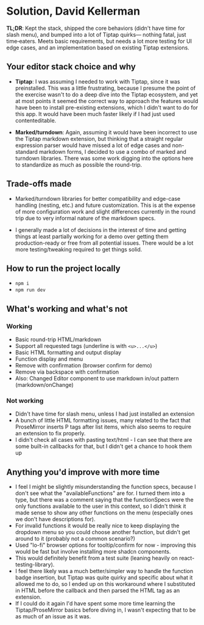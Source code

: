 # Solution, David Kellerman

**TL;DR**: Kept the stack, shipped the core behaviors (didn't have time for slash menu),
and bumped into a lot of Tiptap quirks— nothing fatal, just time‑eaters. Meets basic
requirements, but needs a lot more testing for UI edge cases, and an
implementation based on existing Tiptap extensions.

## Your editor stack choice and why

- **Tiptap**: I was assuming I needed to work with Tiptap, since it was preinstalled.
This was a little frustrating, because I presume the point of the exercise
wasn't to do a deep dive into the Tiptap ecosystem, and yet at most points
it seemed the correct way to approach the features would have been to install
pre-existing extensions, which I didn't want to do for this app. It would
have been much faster likely if I had just used contenteditable.

- **Marked/turndown**: Again, assuming it would have been incorrect to use the
Tiptap markdown extension, but thinking that a straight regular expression parser
would have missed a lot of edge cases and non-standard markdown forms, I decided
to use a combo of marked and turndown libraries. There was some work digging into the
options here to standardize as much as possible the round-trip.

## Trade-offs made

- Marked/turndown libraries for better compatibility and edge-case handling (nesting, etc.) and
  future customization. This is at the expense of more configuration work and slight
  differences currently in the round trip due to very informal nature of the markdown
  specs.

- I generally made a lot of decisions in the interest of time and getting things at least
  partially working for a demo over getting them production-ready or free from all potential issues.
  There would be a lot more testing/tweaking required to get things solid.

## How to run the project locally

- `npm i`
- `npm run dev`

## What's working and what's not

### Working

- Basic round-trip HTML/markdown
- Support all requested tags (underline is with `<u>...</u>`)
- Basic HTML formatting and output display
- Function display and menu
- Remove with confirmation (browser confirm for demo)
- Remove via backspace with confirmation
- Also: Changed Editor component to use markdown in/out pattern (markdown/onChange)

### Not working

- Didn't have time for slash menu, unless I had just installed an extension
- A bunch of little HTML formatting issues, many related to the fact that ProseMirror
  inserts P tags after list items, which also seems to require an extension to fix properly.
- I didn't check all cases with pasting text/html - I can see that there are some built-in callbacks
  for that, but I didn't get a chance to hook them up

## Anything you'd improve with more time

- I feel I might be slightly misunderstanding the function specs, because I don't see
  what the "availableFunctions" are for. I turned them into a type, but there was a comment
  saying that the functionSpecs were the only functions available to the user in this context,
  so I didn't think it made sense to show any other functions on the menu (especially
  ones we don't have descriptions for).
- For invalid functions it would be really nice to keep displaying the dropdown menu
  so you could choose another function, but didn't get around to it (probably not a common
  scenario?)
- Used "lo-fi" browser options for tooltip/confirm for now - improving this would be fast but
  involve installing more shadcn components.
- This would definitely benefit from a test suite (leaning heavily on react-testing-library).
- I feel there likely was a much better/simpler way to handle the function badge insertion, but
  Tiptap was quite quirky and specific about what it allowed me to do, so I ended up on
  this workaround where I substituted in HTML before the callback and then parsed the HTML
  tag as an extension.
- If I could do it again I'd have spent some more time learning the Tiptap/ProseMirror basics
  before diving in, I wasn't expecting that to be as much of an issue as it was.

